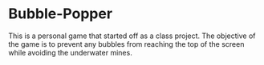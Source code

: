 # Bubble-Popper

This is a personal game that started off as a class project. The objective of the game is to prevent any bubbles from reaching the top of the screen while avoiding the underwater mines.
